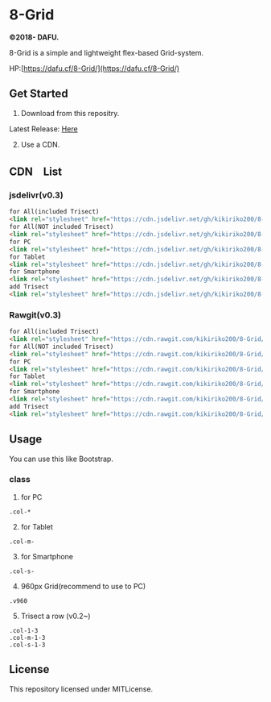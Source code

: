 # 8-Grid

**&copy;2018- DAFU.**

8-Grid is a simple and lightweight flex-based Grid-system.

HP:[https://dafu.cf/8-Grid/](https://dafu.cf/8-Grid/)

## Get Started

1. Download from this repositry.

Latest Release: [Here](https://github.com/kikiriko200/8-Grid/releases/latest)

2. Use a CDN.

## CDN　List
### jsdelivr(v0.3)
```HTML
for All(included Trisect)
<link rel="stylesheet" href="https://cdn.jsdelivr.net/gh/kikiriko200/8-Grid@v0.3/css/8grid.all.min.css">
for All(NOT included Trisect)
<link rel="stylesheet" href="https://cdn.jsdelivr.net/gh/kikiriko200/8-Grid@v0.3/css/8grid.notall.min.css">
for PC
<link rel="stylesheet" href="https://cdn.jsdelivr.net/gh/kikiriko200/8-Grid@v0.3/css/8grid.pc.min.css">
for Tablet
<link rel="stylesheet" href="https://cdn.jsdelivr.net/gh/kikiriko200/8-Grid@v0.3/css/8grid.tb.min.css">
for Smartphone
<link rel="stylesheet" href="https://cdn.jsdelivr.net/gh/kikiriko200/8-Grid@v0.3/css/8grid.sp.min.css">
add Trisect
<link rel="stylesheet" href="https://cdn.jsdelivr.net/gh/kikiriko200/8-Grid@v0.3/css/8grid.add.min.css">
```

### Rawgit(v0.3)

```HTML
for All(included Trisect)
<link rel="stylesheet" href="https://cdn.rawgit.com/kikiriko200/8-Grid/adf9b37/css/8grid.all.min.css">
for All(NOT included Trisect)
<link rel="stylesheet" href="https://cdn.rawgit.com/kikiriko200/8-Grid/adf9b37/css/8grid.notall.min.css">
for PC
<link rel="stylesheet" href="https://cdn.rawgit.com/kikiriko200/8-Grid/adf9b37/css/8grid.pc.min.css">
for Tablet
<link rel="stylesheet" href="https://cdn.rawgit.com/kikiriko200/8-Grid/adf9b37/css/8grid.tb.min.css">
for Smartphone
<link rel="stylesheet" href="https://cdn.rawgit.com/kikiriko200/8-Grid/adf9b37/css/8grid.sp.min.css">
add Trisect
<link rel="stylesheet" href="https://cdn.rawgit.com/kikiriko200/8-Grid/adf9b37/css/8grid.add.min.css">
```

## Usage

You can use this like Bootstrap.

### class

1. for PC

```
.col-*
```

2. for Tablet

```
.col-m-
```

3. for Smartphone
```
.col-s-
```

4. 960px Grid(recommend to use to PC)
```
.v960
```

5. Trisect a row (v0.2~)
```
.col-1-3
.col-m-1-3
.col-s-1-3
```

## License

This repository licensed under MITLicense.